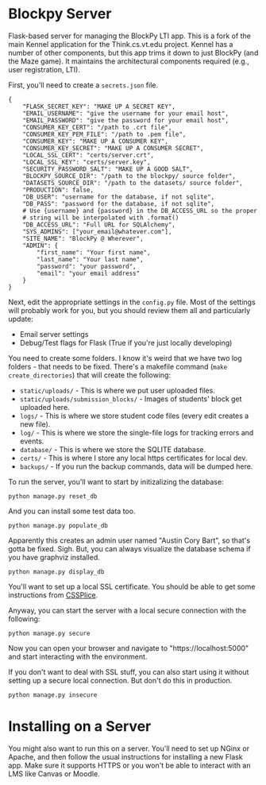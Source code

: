 # Blockpy Server 

Flask-based server for managing the BlockPy LTI app. This is a fork of the main Kennel application for the Think.cs.vt.edu project. Kennel has a number of other components, but this app trims it down to just BlockPy (and the Maze game). It maintains the architectural components required (e.g., user registration, LTI). 

First, you'll need to create a `secrets.json` file.

    {
        "FLASK_SECRET_KEY": "MAKE UP A SECRET KEY",
        "EMAIL_USERNAME": "give the username for your email host",
        "EMAIL_PASSWORD": "give the password for your email host",
        "CONSUMER_KEY_CERT": "/path to .crt file",
        "CONSUMER_KEY_PEM_FILE": "/path to .pem file",
        "CONSUMER_KEY": "MAKE UP A CONSUMER KEY",
        "CONSUMER_KEY_SECRET": "MAKE UP A CONSUMER SECRET",
        "LOCAL_SSL_CERT": "certs/server.crt",
        "LOCAL_SSL_KEY": "certs/server.key",
        "SECURITY_PASSWORD_SALT": "MAKE UP A GOOD SALT",
        "BLOCKPY_SOURCE_DIR": "/path to the blockpy/ source folder",
        "DATASETS_SOURCE_DIR": "/path to the datasets/ source folder",
        "PRODUCTION": false,
        "DB_USER": "username for the database, if not sqlite",
        "DB_PASS": "password for the database, if not sqlite",
        # Use {username} and {password} in the DB_ACCESS_URL so the proper
        # string will be interpolated with .format()
        "DB_ACCESS_URL": "Full URL for SQLAlchemy",
        "SYS_ADMINS": ["your_email@whatever.com"],
        "SITE_NAME": "BlockPy @ Wherever",
        "ADMIN": {
            "first_name": "Your first name",
            "last_name": "Your last name",
            "password": "your password",
            "email": "your email address"
        }
    }
    
Next, edit the appropriate settings in the `config.py` file. Most of the settings will probably work for you, but you should review them all and particularly update:

* Email server settings
* Debug/Test flags for Flask (True if you're just locally developing)
    
You need to create some folders. I know it's weird that we have two log folders - that needs to be fixed. There's a makefile command (`make create_directories`) that will create the following:
    
* `static/uploads/` - This is where we put user uploaded files.
* `static/uploads/submission_blocks/` - Images of students' block get uploaded here.
* `logs/` - This is where we store student code files (every edit creates a new file).
* `log/` - This is where we store the single-file logs for tracking errors and events.
* `database/` - This is where we store the SQLITE database.
* `certs/` - This is where I store any local https certificates for local dev.
* `backups/` - If you run the backup commands, data will be dumped here.

To run the server, you'll want to start by initizalizing the database:

    python manage.py reset_db
    
And you can install some test data too.

    python manage.py populate_db
    
Apparently this creates an admin user named "Austin Cory Bart", so that's gotta be fixed. Sigh. But, you can always visualize the database schema if you have graphviz installed.

    python manage.py display_db
    
You'll want to set up a local SSL certificate. You should be able to get some instructions from [CSSPlice](http://splice.cs.vt.edu/lti/building-lti-tool#ssl).
    
Anyway, you can start the server with a local secure connection with the following:

    python manage.py secure
    
Now you can open your browser and navigate to "https://localhost:5000" and start interacting with the environment.

If you don't want to deal with SSL stuff, you can also start using it without setting up a secure local connection. But don't do this in production.

    python manage.py insecure

Installing on a Server
======================

You might also want to run this on a server. You'll need to set up NGinx or Apache, and then follow the usual instructions for installing a new Flask app. Make sure it supports HTTPS or you won't be able to interact with an LMS like Canvas or Moodle.
